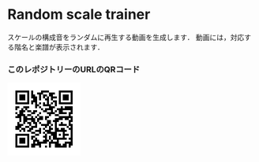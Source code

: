 Random scale trainer
====
スケールの構成音をランダムに再生する動画を生成します．
動画には，対応する階名と楽譜が表示されます．

### このレポジトリーのURLのQRコード
![QR_Code](https://github.com/ktysd/random_scale_trainer/blob/master/QR_Code.png)
